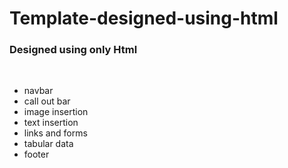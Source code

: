 # Template-designed-using-html
<html>
<body>
<p><h3>Designed using only Html</h3><br>
  <ul><li>navbar</li>
    <li>call out bar</li>
    <li>image insertion</li>
    <li>text insertion</li>
    <li>links and forms</li>
    <li>tabular data</li>
    <li>footer</li>
  </ul>
  </p>
  </body>
  
  
    
